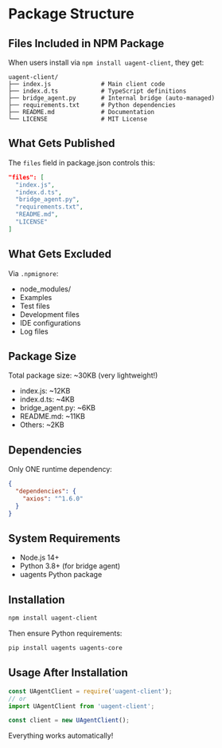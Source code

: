 # Package Structure

## Files Included in NPM Package

When users install via `npm install uagent-client`, they get:

```
uagent-client/
├── index.js              # Main client code
├── index.d.ts            # TypeScript definitions
├── bridge_agent.py       # Internal bridge (auto-managed)
├── requirements.txt      # Python dependencies
├── README.md             # Documentation
└── LICENSE               # MIT License
```

## What Gets Published

The `files` field in package.json controls this:

```json
"files": [
  "index.js",
  "index.d.ts",
  "bridge_agent.py",
  "requirements.txt",
  "README.md",
  "LICENSE"
]
```

## What Gets Excluded

Via `.npmignore`:
- node_modules/
- Examples
- Test files
- Development files
- IDE configurations
- Log files

## Package Size

Total package size: ~30KB (very lightweight!)

- index.js: ~12KB
- index.d.ts: ~4KB
- bridge_agent.py: ~6KB
- README.md: ~11KB
- Others: ~2KB

## Dependencies

Only ONE runtime dependency:
```json
{
  "dependencies": {
    "axios": "^1.6.0"
  }
}
```

## System Requirements

- Node.js 14+
- Python 3.8+ (for bridge agent)
- uagents Python package

## Installation

```bash
npm install uagent-client
```

Then ensure Python requirements:
```bash
pip install uagents uagents-core
```

## Usage After Installation

```javascript
const UAgentClient = require('uagent-client');
// or
import UAgentClient from 'uagent-client';

const client = new UAgentClient();
```

Everything works automatically!

